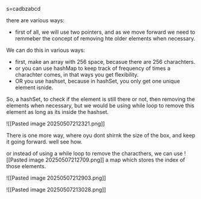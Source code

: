 
s=cadbzabcd


there are various ways:
- first of all, we will use two pointers, and as we move forward we need to remmeber the concept of removing hte older elements when necessary.

We can do this in various ways:
- first, make an array with 256 space, becasue there are 256 charachters.
- or you can use hashMap to keep track of frequency of times a charachter comes, in that ways you get flexibility.
- OR you use hashset, because in hashSet, you only get one unique element isnide.

So, a hashSet, to check if the element is still there or not, then removing the elements when necessary, but we would be using while loop to remove this element as long as its inside the hashset.


![[Pasted image 20250507212321.png]]

There is one more way, where oyu dont shirnk the size of the box, and keep it going forward. well see how.



or instead of using a while loop to remove the characthers, we can use 
![[Pasted image 20250507212709.png]]
a map which stores the index of those elements.

![[Pasted image 20250507212903.png]]


![[Pasted image 20250507213028.png]]


